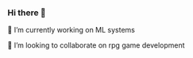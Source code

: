 ### Hi there 👋
 🔭 I’m currently working on ML systems
 
 👯 I’m looking to collaborate on rpg game development
<!--
**kqyhappy/kqyhappy** is a ✨ _special_ ✨ repository because its `README.md` (this file) appears on your GitHub profile.

Here are some ideas to get you started:


- 🌱 I’m currently learning ML systems

- 🤔 I’m looking for help with ...
- 💬 Ask me about ...
- 📫 How to reach me: 
- 😄 Pronouns: ...
- ⚡ Fun fact: ...
-->
